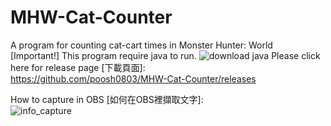 # MHW-Cat-Counter
A program for counting cat-cart times in Monster Hunter: World <br/>
[Important!] This program require java to run. ![download java](https://www.java.com)
Please click here for release page [下載頁面]: \
https://github.com/poosh0803/MHW-Cat-Counter/releases


How to capture in OBS [如何在OBS裡擷取文字]: \
![info_capture](https://i.imgur.com/f07XkZs.png)
